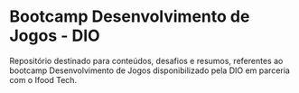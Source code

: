 # Bootcamp Desenvolvimento de Jogos - DIO

Repositório destinado para conteúdos, desafios e resumos, referentes ao bootcamp Desenvolvimento de Jogos disponibilizado pela DIO em parceria com o Ifood Tech.
